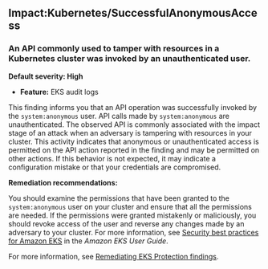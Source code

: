 

Impact:Kubernetes/SuccessfulAnonymousAccess
-------------------------------------------

### An API commonly used to tamper with resources in a Kubernetes cluster was invoked by an unauthenticated user.

**Default severity: High**

* **Feature:** EKS audit logs

This finding informs you that an API operation was successfully invoked by the `system:anonymous` user. API calls made by `system:anonymous` are unauthenticated. The observed API is commonly associated with the impact stage of an attack when an adversary is tampering with resources in your cluster. This activity indicates that anonymous or unauthenticated access is permitted on the API action reported in the finding and may be permitted on other actions. If this behavior is not expected, it may indicate a configuration mistake or that your credentials are compromised.

**Remediation recommendations:**

You should examine the permissions that have been granted to the `system:anonymous` user on your cluster and ensure that all the permissions are needed. If the permissions were granted mistakenly or maliciously, you should revoke access of the user and reverse any changes made by an adversary to your cluster. For more information, see [Security best practices for Amazon EKS](https://docs.aws.amazon.com/eks/latest/userguide/security-best-practices.html) in the *Amazon EKS User Guide*.

For more information, see [Remediating EKS Protection findings](https://docs.aws.amazon.com/guardduty/latest/ug/guardduty-remediate-kubernetes.html).


